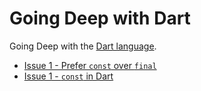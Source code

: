 # Going Deep with Dart

Going Deep with the [Dart language](https://dart.dev).

* [Issue 1 - Prefer `const` over `final`](issue-1-prefer-const-over-final/issue-1-prefer-const-over-final.md)
* [Issue 1 - `const` in Dart](issue-2-const-in-dart/issue-2-const-in-dart.md)
